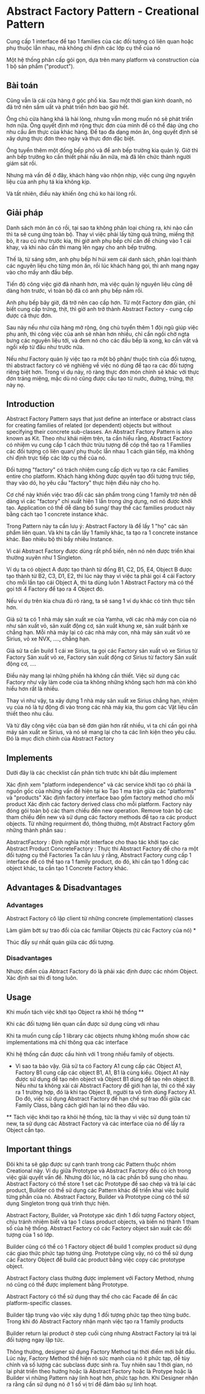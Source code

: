 # Abstract Factory Pattern - Creational Pattern
Cung cấp 1 interface để tạo 1 families của các đối tượng có liên quan hoặc phụ thuộc lẫn nhau, mà không chỉ định các lớp cụ thể của nó

Một hệ thống phân cấp gói gọn, dựa trên many platform và construction của 1 bộ sản phẩm ("product").

## Bài toán
Cũng vẫn là cái cửa hàng ở góc phố kia. Sau một thời gian kinh doanh, nó đã trở nên sầm uất và phát triển hơn bao giờ hết.

Ông chủ cửa hàng khá là hài lòng, nhưng vẫn mong muốn nó sẽ phát triển hơn nữa. Ông quyết định mở rộng thực đơn của mình để có thể đáp ứng cho nhu cầu ẩm thực của khác hàng. Để tạo đa dạng món ăn, ông quyết định sẽ xây dựng thực đơn theo ngày và thực đơn đặc biệt.

Ông tuyển thêm một đống bếp phó và để anh bếp trưởng kia quản lý. Giờ thì anh bếp trưởng ko cần thiết phải nấu ăn nữa, mà đã lên chức thành người giám sát rồi.

Nhưng mà vấn đề ở đây, khách hàng vào nhộn nhịp, việc cung ứng nguyên liệu của anh phụ tá kia không kịp.

Và tất nhiên, điều này khiến ông chủ ko hài lòng rồi.

## Giải pháp
Danh sách món ăn có rồi, tại sao ta không phân loại chúng ra, khi nào cần thì ta sẽ cung ứng toàn bộ. Thay vì việc phải lấy từng quả trứng, miếng thịt bò, ít rau củ như trước kia, thì giờ anh phụ bếp chỉ cần để chúng vào 1 cái khay, và khi nào cần thì mang lên ngay cho anh bếp trưởng.

Thế là, từ sáng sớm, anh phụ bếp hí húi xem cái danh sách, phân loại thành các nguyên liệu cho từng món ăn, rồi lúc khách hàng gọi, thì anh mang ngay vào cho mấy anh đầu bếp.

Tiến độ công việc giờ đã nhanh hơn, mà việc quản lý nguyên liệu cũng dễ dàng hơn trước, vì toàn bộ đã có anh phụ bếp nắm rồi.

Anh phụ bếp bây giờ, đã trở nên cao cấp hơn. Từ một Factory đơn giản, chỉ biết cung cấp trứng, thịt, thì giờ anh trở thành Abstract Factory - cung cấp được cả thực đơn.

Sau này nếu như cửa hàng mở rộng, ông chủ tuyển thêm 1 đội ngũ giúp việc phụ anh, thì công việc của anh sẽ nhàn hơn nhiều, chỉ cần ngồi chờ ngta bưng các nguyên liệu tới, và đem nó cho các đầu bếp là xong, ko cần vất vả ngồi xếp từ đầu như trước nữa.

Nếu như Factory quản lý việc tạo ra một bộ phận/ thuộc tính của đối tượng, thì abstract factory có vẻ nghiêng về việc nó dùng để tạo ra các đối tượng riêng biệt hơn. Trong ví dụ này, rõ ràng thực đơn món chính sẽ khác với thực đơn tráng miệng, mặc dù nó cũng được cấu tạo từ nước, đường, trứng, thịt này nọ.

## Introduction
Abstract Factory Pattern says that just define an interface or abstract class for creating families of related (or dependent) objects but without specifying their concrete sub-classes.
An Abstract Factory Pattern is also known as Kit.
Theo như khái niệm trên, ta cần hiểu rằng, Abstract Factory có nhiệm vụ cung cấp 1 cách thức trừu tượng để cóp thể tạo ra 1 Families các đối tượng có liên quan/ phụ thuộc lẫn nhau 1 cách gián tiếp, mà không chỉ định trực tiếp các lớp cụ thể của nó.

Đối tượng "factory" có trách nhiệm cung cấp dịch vụ tạo ra các Families entire cho platform. Khách hàng không được quyền tạo đối tượng trực tiếp, thay vào dó, họ yêu cầu "factory" thực hiện điều này cho họ.

Cơ chế này khiến việc trao đổi các sản phẩm trong cùng 1 family trở nên dễ dàng vì các "factory" chỉ xuất hiện 1 lần trong ứng dụng, nơi nó được khởi tạo. Application có thể dễ dàng bổ sung/ thay thế các families product này bằng cách tạo 1 concrete instance khác.

Trong Pattern này ta cần lưu ý: Abstract Factory là để lấy 1 "họ" các sản phẩm liên quan. Và khi ta cần lấy 1 family khác, ta tạo ra 1 concrete instance khác. Bao nhiêu bộ thì bấy nhiêu Instance.

Vì cái Abstract Factory được dùng rất phổ biến, nên nó nên được triển khai thường xuyên như 1 Singleton.

Ví dụ ta có object A được tạo thành từ đống B1, C2, D5, E4, Object B được tạo thành từ B2, C3, D1, E2, thì lúc này thay vì việc ta phải gọi 4 cái Factory cho mỗi lần tạo cái Object A, thì ta dùng luôn 1 Abstract Factory mà có thể gọi tới 4 Factory để tạo ra 4 Object đó.

Nếu ví dụ trên kia chưa đủ rõ ràng, ta sẽ sang 1 ví dụ khác có tính thực tiễn hơn.

Giả sử ta có 1 nhà máy sản xuất xe của Yamha, với các nhà máy con của nó như sản xuất vỏ, sản xuất động cơ, sản xuất khung xe, sản xuất bánh xe chẳng hạn. Mỗi nhà máy lại có các nhà máy con, nhà máy sản xuất vỏ xe Sirius, vỏ xe NVX, ...., chẳng hạn.

Giả sử ta cần build 1 cái xe Sirius, ta gọi các Factory sản xuất vỏ xe Sirius từ Factory Sản xuất vỏ xe, Factory sản xuất động cơ Sirius từ factory Sản xuất động cơ, ....

Điều này mang lại những phiền hà không cần thiết. Việc sử dụng các Factory như vậy làm code của ta không những không sạch hơn mà còn khó hiểu hơn rất là nhiều.

Thay vì như vậy, ta xây dựng 1 nhà máy sản xuất xe Sirius chẳng hạn, nhiệm vụ của nó là tự động đi vào trong các nhà máy kia, thu gom các Vật liệu cần thiết theo nhu cầu.

Và từ đây công việc của bạn sẽ đơn giản hơn rất nhiều, vì ta chỉ cần gọi nhà máy sản xuất xe Sirius, và nó sẽ mang lại cho ta các linh kiện theo yêu cầu. Đó là mục đích chính của Abstract Factory

## Implements
Dưới đây là các checklist cần phân tích trước khi bắt đầu implement

Xác định xem "platform independence" và các service khởi tạo có phải là nguồn gốc của những vấn đề hiện tại ko
Tạo 1 ma trận giữa các "platforms" và "products"
Xác định factory interface bao gồm factory method cho mỗi product
Xác định các factory derived class cho mỗi platform. Factory này đóng gói toàn bộ các tham chiếu đến new operation.
Remove toàn bộ các tham chiếu đến new và sử dụng các factory methods để tạo ra các product objects.
Từ những requirment đó, thông thường, một Abstract Factory gồm những thành phần sau :

AbstractFactory : Định nghĩa một interface cho thao tác khởi tạo các Abstract Product
ConcreteFactory : Thực thi Abstract Factory để cho ra một đối tượng cụ thể
Factories
Ta cần lưu ý rằng, Abstract Factory cung cấp 1 interface để có thể tạo ra 1 family product, do đó, khi cần tạo 1 đống các object khác, ta cần tạo 1 Concrete Factory khác.

## Advantages & Disadvantages
### Advantages
Abstract Factory cô lập client từ những concrete (implementation) classes

Làm giảm bớt sự trao đổi của các familiar Objects (từ các Factory của nó) *

Thúc đẩy sự nhất quán giữa các đối tượng.

### Disadvantages
Nhược điểm của Abtract Factory đó là phải xác định được các nhóm Object. Xác định sai thì đi tong luôn.

## Usage
Khi muốn tách việc khởi tạo Object ra khỏi hệ thống **

Khi các đối tượng liên quan cần được sử dụng cùng với nhau

Khi ta muốn cung cấp 1 library các objects nhưng không muốn show các implementations mà chỉ thông qua các interface

Khi hệ thống cần được cấu hình với 1 trong nhiều family of objects.

* Vì sao ta bảo vậy. Giả sử ta có Factory A1 cung cấp các Object A1, Factory B1 cung cấp các object B1, A1, B1 là cùng kiểu.
Object A1 này được sử dụng dể tạo nên object và Object B1 dùng để tạo nên object B. Nếu như ta không xài cái Abstract Factory để giới hạn lại, thì có thể xảy ra 1 trường hợp, đó là khi tạo Object B, người ta vô tình dùng Factory A1. Do đó, việc sử dụng Abstract Factory để hạn chế sự trao đổi giữa các Family Class, bằng cách giới hạn lại nó theo đầu vào.

** Tách việc khởi tạo ra khỏi hệ thống, tức là thay vì việc sử dụng toán tử new, ta sử dụng các Abstract Factory và các interface của nó để lấy ra Object cần tạo.

## Important things
Đôi khi ta sẽ gặp được sự cạnh tranh trong các Pattern thuộc nhóm Creational này. Ví dụ giữa Prototype và Abstract Factory đều có ích trong việc giải quyết vấn đề. Nhưng đôi lúc, nó là các phần bổ sung cho nhau. Abstract Factory có thể store 1 set các Prototype để sao chép và trả lại các product, Builder có thể sử dụng các Pattern khác để triển khai việc build từng phần của nó. Abstract Factory, Builder và Prototype cùng có thể sử dụng Singleton trong quá trình thực hiện.

Abstract Factory, Builder, và Prototype xác định 1 đối tượng Factory object, chịu tránh nhiệm biết và tạo 1 class product objects, và biến nó thành 1 tham số của hệ thống. Abstract Factory có các Factory object sản xuất các đối tượng của 1 só lớp.

Builder cũng có thể có 1 Factory object để build 1 complex product sử dụng các giao thức phức tạp tương ứng. Prototype cũng vậy, nó có thể sử dụng các Factory Object để build các product bằng việc copy các prototype object.

Abstract Factory class thường được implement với Factory Method, nhưng nó cũng có thể được implement bằng Prototype.

Abstract Factory có thể sử dụng thay thế cho các Facade để ẩn các platform-specific classes.

Builder tập trung vào việc xây dựng 1 đối tượng phức tạp theo từng bước. Trong khi đó Abstract Factory nhận mạnh việc tạo ra 1 family products

Builder return lại product ở step cuối cùng nhưng Abstract Factory lại trả lại đối tượng ngay lập tức.

Thông thường, designer sử dụng Factory Method tại thời điểm mới bắt đầu. Lúc này, Factory Method thể hiện rõ sức mạnh của nó ít phức tạp, dễ tùy chỉnh và số lượng các subclass được sinh ra. Tuy nhiên sau 1 thời gian, nó lại phát triển theo hướng hoặc là Abstract Factory hoặc là Protype hoặc là Builder vì những Pattern này linh hoạt hơn, phức tạp hơn. Khi Designer nhận ra rằng cần sử dụng nó ở 1 số vị trí để đảm bảo sự linh hoạt.